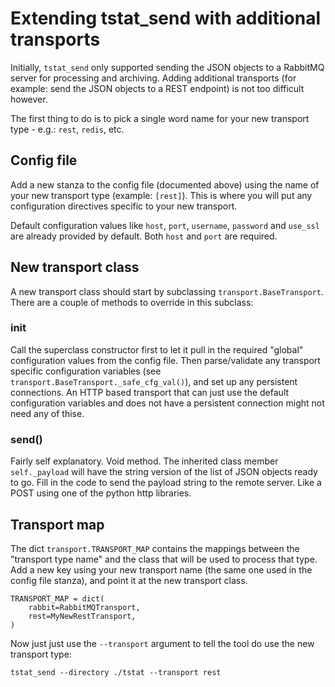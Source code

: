 # Extending tstat_send with additional transports

Initially, `tstat_send` only supported sending the JSON objects to a RabbitMQ server for processing and archiving. Adding additional transports (for example: send the JSON objects to a REST endpoint) is not too difficult however.

The first thing to do is to pick a single word name for your new transport type - e.g.: `rest`, `redis`, etc.

## Config file

Add a new stanza to the config file (documented above) using the name of your new transport type (example: `[rest]`). This is where you will put any configuration directives specific to your new transport.

Default configuration values like `host`, `port`, `username`, `password` and `use_ssl` are already provided by default. Both `host` and `port` are required.

## New transport class

A new transport class should start by subclassing `transport.BaseTransport`. There are a couple of methods to override in this subclass:

### __init__

Call the superclass constructor first to let it pull in the required "global" configuration values from the config file. Then parse/validate any transport specific configuration variables (see `transport.BaseTransport._safe_cfg_val()`), and set up any persistent connections. An HTTP based transport that can just use the default configuration variables and does not have a persistent connection might not need any of thise.

### send()

Fairly self explanatory. Void method. The inherited class member `self._payload` will have the string version of the list of JSON objects ready to go. Fill in the code to send the payload string to the remote server. Like a POST using one of the python http libraries.

## Transport map

The dict `transport.TRANSPORT_MAP` contains the mappings between the "transport type name" and the class that will be used to process that type. Add a new key using your new transport name (the same one used in the config file stanza), and point it at the new transport class.

    TRANSPORT_MAP = dict(
        rabbit=RabbitMQTransport,
        rest=MyNewRestTransport,
    )

Now just just use the `--transport` argument to tell the tool do use the new transport type:

    tstat_send --directory ./tstat --transport rest